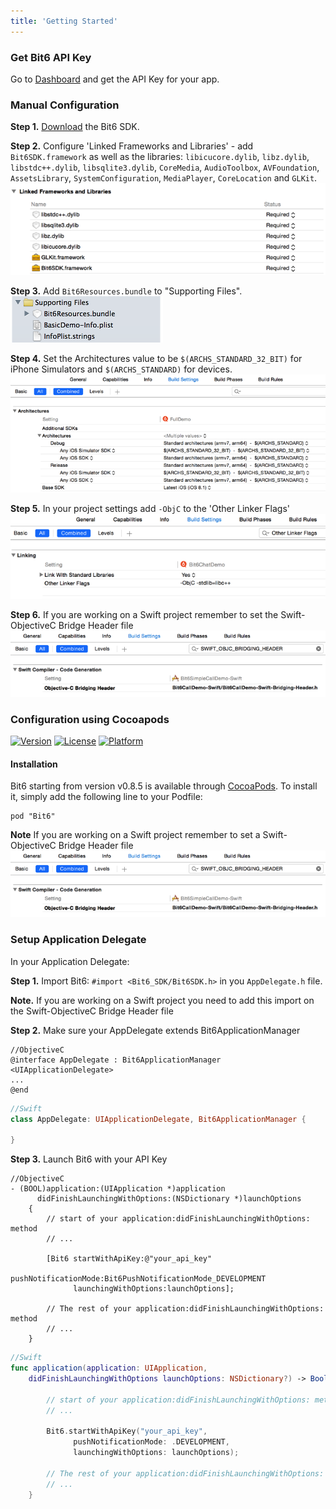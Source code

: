 ```yaml
---
title: 'Getting Started'
---
```


### Get Bit6 API Key
Go to [Dashboard](https://dashboard.bit6.com/) and get the API Key for your app.

### Manual Configuration

__Step 1.__ [Download](https://github.com/bit6/bit6-ios-sdk/) the Bit6 SDK.

__Step 2.__ Configure 'Linked Frameworks and Libraries' - add `Bit6SDK.framework` as well as the libraries: `libicucore.dylib`, `libz.dylib`, `libstdc++.dylib`, `libsqlite3.dylib`, `CoreMedia`, `AudioToolbox`, `AVFoundation`, `AssetsLibrary`, `SystemConfiguration`, `MediaPlayer`, `CoreLocation` and `GLKit`.
<img class="shot" src="images/frameworks.png"/>

__Step 3.__ Add `Bit6Resources.bundle` to "Supporting Files".
<img class="shot" src="images/resources.png"/>

__Step 4.__ Set the Architectures value to be `$(ARCHS_STANDARD_32_BIT)` for iPhone Simulators and `$(ARCHS_STANDARD)` for devices.
<img class="shot" src="images/architectures.png"/>

__Step 5.__ In your project settings add `-ObjC` to the 'Other Linker Flags'
<img class="shot" src="images/other_linker_flags.png"/>

__Step 6.__ If you are working on a Swift project remember to set the Swift-ObjectiveC Bridge Header file
<img class="shot" src="images/swift_bridge.png"/>


### Configuration using Cocoapods
[![Version](https://img.shields.io/cocoapods/v/Bit6.svg?style=flat)](http://cocoadocs.org/docsets/Bit6)
[![License](https://img.shields.io/cocoapods/l/Bit6.svg?style=flat)](http://cocoadocs.org/docsets/Bit6)
[![Platform](https://img.shields.io/cocoapods/p/Bit6.svg?style=flat)](http://cocoadocs.org/docsets/Bit6)

#### Installation

Bit6 starting from version v0.8.5 is available through [CocoaPods](http://cocoapods.org). To install
it, simply add the following line to your Podfile:

    pod "Bit6"

__Note__ If you are working on a Swift project remember to set a Swift-ObjectiveC Bridge Header file
<img class="shot" src="images/swift_bridge.png"/>

### Setup Application Delegate

In your Application Delegate:

__Step 1.__ Import Bit6: `#import <Bit6_SDK/Bit6SDK.h>` in you `AppDelegate.h` file.

__Note.__ If you are working on a Swift project you need to add this import on the Swift-ObjectiveC Bridge Header file

__Step 2.__ Make sure your AppDelegate extends Bit6ApplicationManager

```objc
//ObjectiveC
@interface AppDelegate : Bit6ApplicationManager <UIApplicationDelegate>
...
@end
```

```swift
//Swift
class AppDelegate: UIApplicationDelegate, Bit6ApplicationManager {
    
}
```
 
__Step 3.__ Launch Bit6 with your API Key

```objc
//ObjectiveC
- (BOOL)application:(UIApplication *)application 
      didFinishLaunchingWithOptions:(NSDictionary *)launchOptions
    {
        // start of your application:didFinishLaunchingWithOptions: method
        // ...
        
        [Bit6 startWithApiKey:@"your_api_key" 
              pushNotificationMode:Bit6PushNotificationMode_DEVELOPMENT 
              launchingWithOptions:launchOptions];
    
        // The rest of your application:didFinishLaunchingWithOptions: method
        // ...
    }
```

```swift
//Swift
func application(application: UIApplication, 
	didFinishLaunchingWithOptions launchOptions: NSDictionary?) -> Bool {
        
        // start of your application:didFinishLaunchingWithOptions: method
        // ...
        
        Bit6.startWithApiKey("your_api_key", 
              pushNotificationMode: .DEVELOPMENT,
              launchingWithOptions: launchOptions);
        
        // The rest of your application:didFinishLaunchingWithOptions: method
        // ...
    }
```